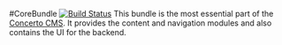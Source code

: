 #CoreBundle [![Build Status](https://travis-ci.org/concerto-cms/CoreBundle.png?branch=master)](https://travis-ci.org/concerto-cms/CoreBundle)
This bundle is the most essential part of the [Concerto CMS](http://concertocms.org). It provides the content and navigation modules and also contains the UI for the backend.
